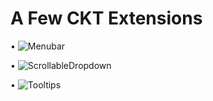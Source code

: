 # A Few CKT Extensions

• ![Menubar](https://github.com/Akascape/CTkMenuBar) 

• ![ScrollableDropdown](https://github.com/Akascape/CTkScrollableDropdown)

• ![Tooltips](https://github.com/Akascape/CTkToolTip)
